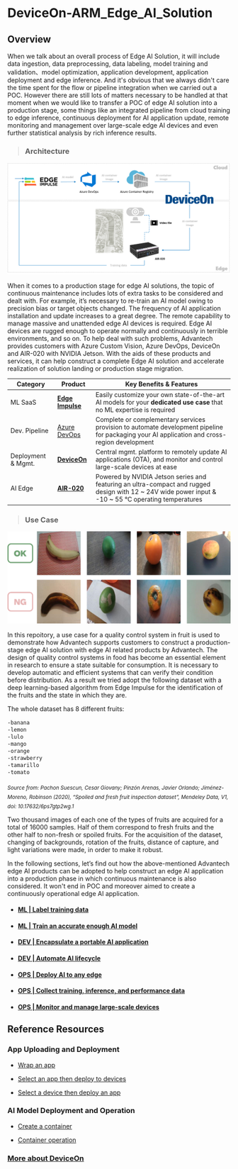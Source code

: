 # DeviceOn-ARM_Edge_AI_Solution
## Overview

When we talk about an overall process of Edge AI Solution, it will include data ingestion, data preprocessing, data labeling, model training and validation、model optimization, application development, application deployment and edge inference. And it's obvious that we always didn't care the time spent for the flow or pipeline integration when we carried out a POC. However there are still lots of matters necessary to be handled at that moment when we would like to transfer a POC of edge AI solution into a production stage, some things like an integrated pipeline from cloud training to edge inference, continuous deployment for AI application update, remote monitoring and management over large-scale edge AI devices and even further statistical analysis by rich inference results.

> ### **Architecture**

![image](image/project_architecture.png)

When it comes to a production stage for edge AI solutions, the topic of continuous maintenance includes lots of extra tasks to be considered and dealt with. For example, it’s necessary to re-train an AI model owing to precision bias or target objects changed. The frequency of AI application installation and update increases to a great degree. The remote capability to manage massive and unattended edge AI devices is required. Edge AI devices are rugged enough to operate normally and continuously in terrible environments, and so on. To help deal with such problems, Advantech provides customers with Azure Custom Vision, Azure DevOps, DeviceOn and AIR-020 with NVIDIA Jetson. With the aids of these products and services, it can help construct a complete Edge AI solution and accelerate realization of solution landing or production stage migration.

| Category  | Product | Key Benefits & Features |
| ------------- | ------------- | ------------- |
| ML SaaS | **[Edge Impulse](https://www.edgeimpulse.com/)** | Easily customize your own state-of-the-art AI models for your **dedicated use case** that no ML expertise is required |
| Dev. Pipeline | [Azure DevOps](https://azure.microsoft.com/en-us/products/devops/) | Complete or complementary services provision to automate development pipeline for packaging your AI application and cross-region development|
| Deployment & Mgmt. | **[DeviceOn](https://campaign.advantech.online/en/DeviceOn/index.html#SolutionPackages)** | Central mgmt. platform to remotely update AI applications (OTA), and monitor and control large-scale devices at ease |
| AI Edge | **[AIR-020](https://www.advantech.com/en/products/65f20c25-f6ef-4ab5-be3c-b7dfa7a833b3/air-020/mod_fcf216c8-3495-4809-b815-61dc008d53a4)** | Powered by NVIDIA Jetson series and featuring an ultra-compact and rugged design with 12 ~ 24V wide power input & -10 ~ 55 °C operating temperatures |

> ### **Use Case**

![image](image/scenario.png)

In this repoitory, a use case for a quality control system in fruit is used to demonstrate how Advantech supports customers to construct a production-stage edge AI solution with edge AI related products by Advantech. The design of quality control systems in food has become an essential element in research to ensure a state suitable for consumption. It is necessary to develop automatic and efficient systems that can verify their condition before distribution. As a result we tried adopt the following dataset with a deep learning-based algorithm from Edge Impulse for the identification of the fruits and the state in which they are.

The whole dataset has 8 different fruits:
  
    -banana
    -lemon
    -lulo
    -mango
    -orange
    -strawberry
    -tamarillo
    -tomato 
<sub> *Source from: Pachon Suescun, Cesar Giovany; Pinzón Arenas, Javier Orlando; Jiménez-Moreno, Robinson (2020), “Spoiled and fresh fruit inspection dataset”, Mendeley Data, V1, doi: 10.17632/6ps7gtp2wg.1* </sub>
 
Two thousand images of each one of the types of fruits are acquired for a total of 16000 samples. Half of them correspond to fresh fruits and the other half to non-fresh or spoiled fruits. For the acquisition of the dataset, changing of backgrounds, rotation of the fruits, distance of capture, and light variations were made, in order to make it robust. 

In the following sections, let’s find out how the above-mentioned Advantech edge AI products can be adopted to help construct an edge AI application into a production phase in which continuous maintenance is also considered. It won't end in POC and moreover aimed to create a continuously operational edge AI application.

* #### [**ML | Label training data**](ML%20|%20Label%20training%20data.md)

* #### [**ML | Train an accurate enough AI model**](ML%20|%20Train%20an%20accurate%20enough%20AI%20model.md)

* #### [**DEV | Encapsulate a portable AI application**](DEV%20|%20Encapsulate%20a%20portable%20AI%20application.md)

* #### [**DEV | Automate AI lifecycle**](DEV%20|%20Automate%20AI%20lifecycle.md)

* #### [**OPS | Deploy AI to any edge**](OPS%20|%20Deploy%20AI%20to%20any%20edge.md)

* #### [**OPS | Collect training, inference, and performance data**](OPS%20|%20Collect%20training,%20inference,%20and%20performance%20data.md)

* #### [**OPS | Monitor and manage large-scale devices**](OPS%20|%20Monitor%20and%20manage%20large-scale%20devices.md)

## Reference Resources
### App Uploading and Deployment

* [Wrap an app](https://youtu.be/5wRANEF-nxM?t=171)

* [Select an app then deploy to devices](https://youtu.be/5wRANEF-nxM?t=15)

* [Select a device then deploy an app](https://youtu.be/5wRANEF-nxM?t=36)

### AI Model Deployment and Operation

* [Create a container](https://youtu.be/bilP6FpyU0M?t=109)

* [Container operation](https://youtu.be/bilP6FpyU0M?t=145)

### [More about DeviceOn](https://campaign.advantech.online/en/DeviceOn/index.html#SolutionPackages)
